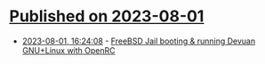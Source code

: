 # [Published on 2023-08-01](index.md)

* [2023-08-01, 16:24:08](https://lobste.rs/s/gkmlyz/freebsd_jail_booting_running_devuan_gnu) - [FreeBSD Jail booting & running Devuan GNU+Linux with OpenRC](https://weblog.antranigv.am/posts/2023/08/freebsd-jail-devuan-linux-openrc/)
